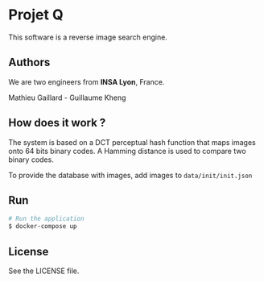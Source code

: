 Projet Q
========
This software is a reverse image search engine.

Authors
-------
We are two engineers from **INSA Lyon**, France.

Mathieu Gaillard - Guillaume Kheng

How does it work ?
------------------
The system is based on a DCT perceptual hash function that maps images onto 64 bits binary codes. A Hamming distance is used to compare two binary codes.

To provide the database with images, add images to `data/init/init.json`

Run
---
```bash
# Run the application
$ docker-compose up 
```

License
-------
See the LICENSE file.

